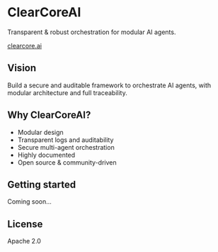 # ClearCoreAI

Transparent & robust orchestration for modular AI agents.

[clearcore.ai](https://clearcore.ai)

## Vision

Build a secure and auditable framework to orchestrate AI agents, with modular architecture and full traceability.

## Why ClearCoreAI?

- Modular design
- Transparent logs and auditability
- Secure multi-agent orchestration
- Highly documented
- Open source & community-driven

## Getting started

Coming soon...

## License

Apache 2.0